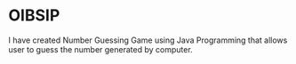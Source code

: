 # OIBSIP
I have created Number Guessing Game using Java Programming that allows user to guess the number generated by computer.
